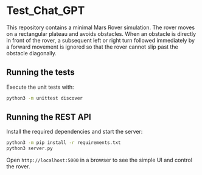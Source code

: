 # Test_Chat_GPT

This repository contains a minimal Mars Rover simulation. The rover moves on a
rectangular plateau and avoids obstacles. When an obstacle is directly in front
of the rover, a subsequent left or right turn followed immediately by a forward
movement is ignored so that the rover cannot slip past the obstacle diagonally.

## Running the tests

Execute the unit tests with:
```bash
python3 -m unittest discover
```

## Running the REST API

Install the required dependencies and start the server:
```bash
python3 -m pip install -r requirements.txt
python3 server.py
```
Open `http://localhost:5000` in a browser to see the simple UI and control the rover.
